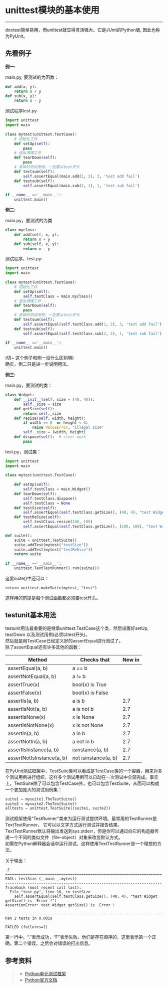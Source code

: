 # unittest模块的基本使用
---
doctest简单易用，而unittest就显得灵活强大。它是JUnit的Python版, 因此也称为PyUnit。  

## 先看例子

**例一:**  

main.py, 要测试的为函数：
```python
def add(x, y):
    return x + y
def sub(x, y):
    return x - y
```
测试程序test.py
```python
import unittest  
import main
  
class mytest(unittest.TestCase):  
    # 初始化工作  
    def setUp(self):  
        pass  
    # 退出清理工作  
    def tearDown(self):  
        pass  
    # 具体的测试用例，一定要以test开头  
    def testsum(self):  
        self.assertEqual(main.add(1, 2), 3, 'test add fail')  
    def testsub(self):  
        self.assertEqual(main.sub(2, 1), 1, 'test sub fail')     
          
if __name__ =='__main__':  
    unittest.main()
```
  
**例二:**   

main.py，要测试的为类
```python
class myclass:
    def add(self, x, y):
        return x + y
    def sub(self, x, y):
        return x - y
```
测试程序，test.py: 
```python
import unittest  
import main
  
class mytest(unittest.TestCase):  
    # 初始化工作  
    def setUp(self):  
        self.testClass = main.myclass()  
    # 退出清理工作  
    def tearDown(self):  
        pass
    # 具体的测试用例，一定要以test开头  
    def testsum(self):  
        self.assertEqual(self.testClass.add(1, 2), 3, 'test add fail')  
    def testsub(self):  
        self.assertEqual(self.testClass.sub(2, 1), 1, 'test sub fail')     
          
if __name__ =='__main__':  
    unittest.main()
```
(切~ 这个例子和例一没什么区别嘛)  
确实，例二只是进一步说明用法。

**例三:**

main.py，要测试的类：
```python
class Widget:  
    def __init__(self, size = (40, 40)):  
        self._size = size  
    def getSize(self):  
        return self._size  
    def resize(self, width, height):  
        if width == 0  or height < 0:  
            raise ValueError, "illegal size"  
        self._size = (width, height)  
    def dispose(self):  # clear work
        pass
```
test.py，测试类：
```python
import unittest  
import main
  
class mytest(unittest.TestCase):  
     
    def setUp(self):  
        self.testClass = main.Widget() 
    def tearDown(self):  
        self.testClass.dispose()
        self.testClass = None
    def testSize(self):
        self.assertEqual(self.testClass.getSize(), (40, 4), "test Widget getSize() is  Error !")
    def testReSize(self):
        self.testClass.resize(100, 100)
        self.assertEqual(self.testClass.getSize(), (100, 100), "test Widget resize() is Error !")

def suite():
    suite = unittest.TestSuite()
    suite.addTest(mytest("testSize"))
    suite.addTest(mytest("testReSize"))
    return suite
          
if __name__ =='__main__':  
    unittest.TextTestRunner().run(suite())
```
这里suite()中还可以：  

	return unittest.makeSuite(mytest, "test")

这样用的前提是每个测试函数都必须要test开头。


## testunit基本用法

testunit用法最重要的是继承unittest.TestCase这个类，然后设置好setUp, tearDown 以及测试用例(必须以test开头)。  
然后就是用TestCase已经定义好的assertEqual进行测试了。  
除了assertEqual还有许多其他的函数：  

|Method	|Checks that	|New in |
|-------|---------------|-------|
|assertEqual(a, b)	|a == b	| | 
|assertNotEqual(a, b) |a != b | |
|assertTrue(x)	|bool(x) is True | |
|assertFalse(x) |bool(x) is False | |
|assertIs(a, b)	|a is b	|2.7 |
|assertIsNot(a, b)	|a is not b	|2.7 |
|assertIsNone(x)	|x is None	|2.7 |
|assertIsNotNone(x)	|x is not None	|2.7 |
|assertIn(a, b)	|a in b	|2.7 |
|assertNotIn(a, b) |a not in b	|2.7 |
|assertIsInstance(a, b)	|isinstance(a, b)	|2.7 |
|assertNotIsInstance(a, b) |not isinstance(a, b)	|2.7 |

在PyUnit测试框架中，TestSuite类可以看成是TestCase类的一个容器，用来对多个测试用例进行组织，这样多个测试用例可以自动在一次测试中全部完成。事实上，TestSuite除了可以包含TestCase外，也可以包含TestSuite，从而可以构成一个更加庞大的测试用例集：  
```python
suite1 = mysuite1.TheTestSuite()
suite2 = mysuite2.TheTestSuite()
alltests = unittest.TestSuite((suite1, suite2))
```
  
测试框架使用“TestRunner”类来为运行测试提供环境。最常用的TestRunner是TextTestRunner， 它可以以文字方式运行测试并报告结果。  
TextTestRunner默认将输出发送到sys.stderr，但是你可以通过向它的构造器传递一个不同的类似文件（file-object）对象来改变默认方式。  
如需在Python解释器会话中运行测试，这样使用TextTestRunner是一个理想的方法。

  
关于输出：
```
.F
======================================================================
FAIL: testSize (__main__.mytest)
----------------------------------------------------------------------
Traceback (most recent call last):
  File "test.py", line 18, in testSize
    self.assertEqual(self.testClass.getSize(), (40, 4), "test Widget getSize() is  Error !")
AssertionError: test Widget getSize() is  Error !

----------------------------------------------------------------------
Ran 2 tests in 0.001s

FAILED (failures=1)
```
第一行中，“.”表示成功，“F”表示失败。他们是存在顺序的，这里表示第一个正确，第二个错误。之后会对错误的打出信息。
  
  
## 参考资料
> + [Python单元测试框架](http://pyunit.sourceforge.net/pyunit_cn.html)
> + [Python官方文档](https://docs.python.org/2/library/unittest.html#module-unittest)



